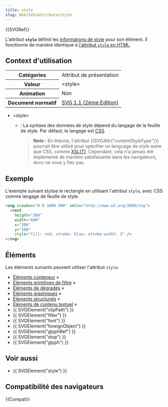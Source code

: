```yaml
---
title: style
slug: Web/SVG/Attribute/style
---
```


{{SVGRef}}

L'attribut **`style`** définit les [informations de style](/fr/docs/Web/CSS) pour son élément. Il fonctionne de manière identique à [l'attribut `style` en HTML](/fr/docs/Web/HTML/Attributs_universels/style).

## Context d'utilisation

<table class="standard-table">
  <tbody>
    <tr>
      <th scope="row">Catégories</th>
      <td>Attribut de présentation</td>
    </tr>
    <tr>
      <th scope="row">Valeur</th>
      <td>&#x3C;style></td>
    </tr>
    <tr>
      <th scope="row">Animation</th>
      <td>Non</td>
    </tr>
    <tr>
      <th scope="row">Document normatif</th>
      <td>
        <a href="http://www.w3.org/TR/SVG/styling.html#StyleAttribute"
          >SVG 1.1 (2ème Edition)</a
        >
      </td>
    </tr>
  </tbody>
</table>

- \<style>

  - : La syntaxe des données de style dépend du langage de la feuille de style. Par défaut, le langage est [CSS](/fr/docs/Web/CSS).

    > **Note :** En théorie, l'attribut {{SVGAttr("contentStyleType")}} pourrait être utilisé pour spécifier un language de style autre que CSS, comme [XSL(T)](/fr/docs/Web/XSLT). Cependant, cela n'a jamais été implémenté de manière satisfaisante dans les navigateurs, donc ne vous y fiez pas.

## Exemple

L'exemple suivant stylise le rectangle en utilisant l'attribut `style`, avec CSS comme langage de feuille de style.

```html
<svg viewbox="0 0 1000 500" xmlns="http://www.w3.org/2000/svg">
  <rect
    height="300"
    width="600"
    x="200"
    y="100"
    style="fill: red; stroke: blue; stroke-width: 3" />
</svg>
```

## Éléments

Les éléments suivants peuvent utiliser l'attribut `style`:

- [Éléments conteneur](/fr/docs/Web/SVG/Element#Éléments_conteneurs) »
- [Éléments primitives de filtre](/fr/docs/Web/SVG/Element#Éléments_primitives_de_filtre) »
- [Éléments de dégradés](/fr/docs/Web/SVG/Element#Éléments_de_dégradés) »
- [Éléments graphiques](/fr/docs/Web/SVG/Element#Éléments_graphiques) »
- [Éléments structurels](/fr/docs/Web/SVG/Element#Éléments_structurels) »
- [Éléments de contenu textuel](/fr/docs/Web/SVG/Element#Éléments_de_contenu_textuel) »
- {{ SVGElement("clipPath") }}
- {{ SVGElement("filter") }}
- {{ SVGElement("font") }}
- {{ SVGElement("foreignObject") }}
- {{ SVGElement("glyphRef") }}
- {{ SVGElement("stop") }}
- {{ SVGElement("glyph") }}

## Voir aussi

- {{ SVGElement("style") }}

## Compatibilité des navigateurs

{{Compat}}
